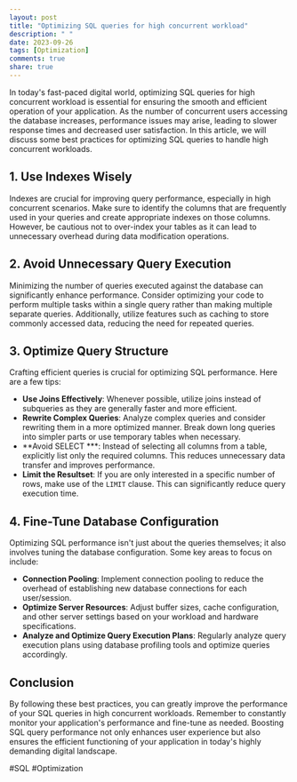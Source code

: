 ```yaml
---
layout: post
title: "Optimizing SQL queries for high concurrent workload"
description: " "
date: 2023-09-26
tags: [Optimization]
comments: true
share: true
---
```


In today's fast-paced digital world, optimizing SQL queries for high concurrent workload is essential for ensuring the smooth and efficient operation of your application. As the number of concurrent users accessing the database increases, performance issues may arise, leading to slower response times and decreased user satisfaction. In this article, we will discuss some best practices for optimizing SQL queries to handle high concurrent workloads.

## 1. **Use Indexes Wisely**
Indexes are crucial for improving query performance, especially in high concurrent scenarios. Make sure to identify the columns that are frequently used in your queries and create appropriate indexes on those columns. However, be cautious not to over-index your tables as it can lead to unnecessary overhead during data modification operations.

## 2. **Avoid Unnecessary Query Execution**
Minimizing the number of queries executed against the database can significantly enhance performance. Consider optimizing your code to perform multiple tasks within a single query rather than making multiple separate queries. Additionally, utilize features such as caching to store commonly accessed data, reducing the need for repeated queries.

## 3. **Optimize Query Structure**
Crafting efficient queries is crucial for optimizing SQL performance. Here are a few tips:

- **Use Joins Effectively**: Whenever possible, utilize joins instead of subqueries as they are generally faster and more efficient.
- **Rewrite Complex Queries**: Analyze complex queries and consider rewriting them in a more optimized manner. Break down long queries into simpler parts or use temporary tables when necessary.
- **Avoid SELECT ***: Instead of selecting all columns from a table, explicitly list only the required columns. This reduces unnecessary data transfer and improves performance.
- **Limit the Resultset**: If you are only interested in a specific number of rows, make use of the `LIMIT` clause. This can significantly reduce query execution time.

## 4. **Fine-Tune Database Configuration**
Optimizing SQL performance isn't just about the queries themselves; it also involves tuning the database configuration. Some key areas to focus on include:

- **Connection Pooling**: Implement connection pooling to reduce the overhead of establishing new database connections for each user/session.
- **Optimize Server Resources**: Adjust buffer sizes, cache configuration, and other server settings based on your workload and hardware specifications.
- **Analyze and Optimize Query Execution Plans**: Regularly analyze query execution plans using database profiling tools and optimize queries accordingly.

## Conclusion
By following these best practices, you can greatly improve the performance of your SQL queries in high concurrent workloads. Remember to constantly monitor your application's performance and fine-tune as needed. Boosting SQL query performance not only enhances user experience but also ensures the efficient functioning of your application in today's highly demanding digital landscape.

#SQL #Optimization